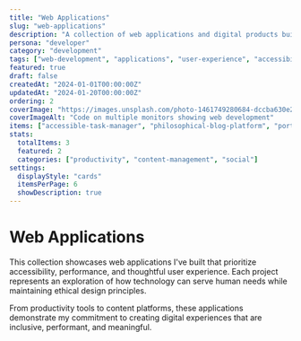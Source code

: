 ```yaml
---
title: "Web Applications"
slug: "web-applications"
description: "A collection of web applications and digital products built with modern technologies and user-centered design principles."
persona: "developer"
category: "development"
tags: ["web-development", "applications", "user-experience", "accessibility"]
featured: true
draft: false
createdAt: "2024-01-01T00:00:00Z"
updatedAt: "2024-01-20T00:00:00Z"
ordering: 2
coverImage: "https://images.unsplash.com/photo-1461749280684-dccba630e2f6?w=800"
coverImageAlt: "Code on multiple monitors showing web development"
items: ["accessible-task-manager", "philosophical-blog-platform", "portfolio-cms"]
stats:
  totalItems: 3
  featured: 2
  categories: ["productivity", "content-management", "social"]
settings:
  displayStyle: "cards"
  itemsPerPage: 6
  showDescription: true
---
```


# Web Applications

This collection showcases web applications I've built that prioritize accessibility, performance, and thoughtful user experience. Each project represents an exploration of how technology can serve human needs while maintaining ethical design principles.

From productivity tools to content platforms, these applications demonstrate my commitment to creating digital experiences that are inclusive, performant, and meaningful.